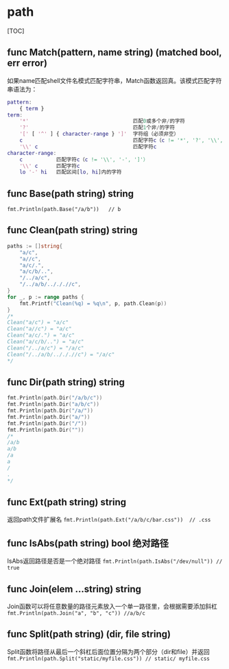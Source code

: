 # path

[TOC]

## func Match(pattern, name string) (matched bool, err error)

如果name匹配shell文件名模式匹配字符串，Match函数返回真。该模式匹配字符串语法为：

```m
pattern:
	{ term }
term:
	'*'                                  匹配0或多个非/的字符
	'?'                                  匹配1个非/的字符
	'[' [ '^' ] { character-range } ']'  字符组（必须非空）
	c                                    匹配字符c（c != '*', '?', '\\', '['）
	'\\' c                               匹配字符c
character-range:
	c           匹配字符c（c != '\\', '-', ']'）
	'\\' c      匹配字符c
	lo '-' hi   匹配区间[lo, hi]内的字符
```

## func Base(path string) string

`fmt.Println(path.Base("/a/b"))   // b`

## func Clean(path string) string

```go
paths := []string{
    "a/c",
    "a//c",
    "a/c/.",
    "a/c/b/..",
    "/../a/c",
    "/../a/b/../././/c",
}
for _, p := range paths {
    fmt.Printf("Clean(%q) = %q\n", p, path.Clean(p))
}
/*
Clean("a/c") = "a/c"
Clean("a//c") = "a/c"
Clean("a/c/.") = "a/c"
Clean("a/c/b/..") = "a/c"
Clean("/../a/c") = "/a/c"
Clean("/../a/b/../././/c") = "/a/c"
*/
```

## func Dir(path string) string

```go
fmt.Println(path.Dir("/a/b/c"))
fmt.Println(path.Dir("a/b/c"))
fmt.Println(path.Dir("/a/"))
fmt.Println(path.Dir("a/"))
fmt.Println(path.Dir("/"))
fmt.Println(path.Dir(""))
/*
/a/b
a/b
/a
a
/
.
*/
```

## func Ext(path string) string

返回path文件扩展名
`fmt.Println(path.Ext("/a/b/c/bar.css"))  // .css`

## func IsAbs(path string) bool 绝对路径

IsAbs返回路径是否是一个绝对路径
`fmt.Println(path.IsAbs("/dev/null")) // true`

## func Join(elem ...string) string

Join函数可以将任意数量的路径元素放入一个单一路径里，会根据需要添加斜杠
`fmt.Println(path.Join("a", "b", "c")) //a/b/c`

## func Split(path string) (dir, file string)

Split函数将路径从最后一个斜杠后面位置分隔为两个部分（dir和file）并返回
`fmt.Println(path.Split("static/myfile.css")) // static/ myfile.css`